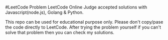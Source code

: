 #LeetCode Problem
LeetCode Online Judge accepted solutions with Javascript(node.js), Golang & Python.

This repo can be used for educational purpose only. Please don't copy/pase the code directly to LeetCode. After trying the problem yourself if you can't solve that problem then you can check my solutions.